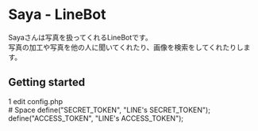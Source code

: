# Saya - LineBot
Sayaさんは写真を扱ってくれるLineBotです。  
写真の加工や写真を他の人に聞いてくれたり、画像を検索をしてくれたりします。  

## Getting started
1 edit config.php  
    # Space
    define("SECRET_TOKEN", "LINE's SECRET_TOKEN");
    define("ACCESS_TOKEN", "LINE's ACCESS_TOKEN");